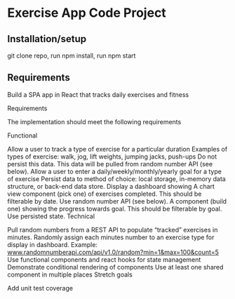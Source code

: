 # Exercise App Code Project

## Installation/setup
git clone repo, run npm install, run npm start


## Requirements

Build a SPA app in React that tracks daily exercises and fitness

Requirements

The implementation should meet the following requirements

Functional

Allow a user to track a type of exercise for a particular duration
Examples of types of exercise: walk, jog, lift weights, jumping jacks, push-ups
Do not persist this data. This data will be pulled from random number API (see below).
Allow a user to enter a daily/weekly/monthly/yearly goal for a type of exercise
Persist data to method of choice: local storage, in-memory data structure, or back-end data store.
Display a dashboard showing
A chart view component (pick one) of exercises completed. This should be filterable by date. Use random number API (see below).
A component (build one) showing the progress towards goal. This should be filterable by goal. Use persisted state.
Technical

Pull random numbers from a REST API to populate “tracked” exercises in minutes. Randomly assign each minutes number to an exercise type for display in dashboard.
Example: www.randomnumberapi.com/api/v1.0/random?min=1&max=100&count=5
Use functional components and react hooks for state management
Demonstrate conditional rendering of components
Use at least one shared component in multiple places
Stretch goals

Add unit test coverage
